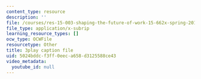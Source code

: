 ```yaml
---
content_type: resource
description: ''
file: /courses/res-15-003-shaping-the-future-of-work-15-662x-spring-2016/5024bddcf3ff0eeca658d3125588ce43_M4dl1quiPPY.srt
file_type: application/x-subrip
learning_resource_types: []
ocw_type: OCWFile
resourcetype: Other
title: 3play caption file
uid: 5024bddc-f3ff-0eec-a658-d3125588ce43
video_metadata:
  youtube_id: null
---
```

